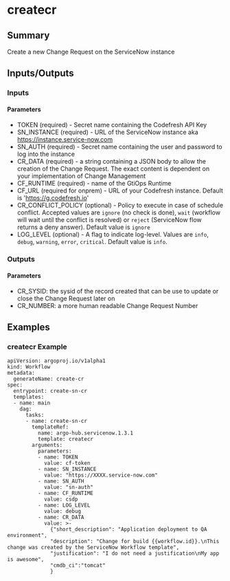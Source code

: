 # createcr

## Summary
Create a new Change Request on the ServiceNow instance

## Inputs/Outputs

### Inputs
#### Parameters
* TOKEN (required) - Secret name containing the Codefresh API Key
* SN_INSTANCE (required) - URL of the ServiceNow instance aka https://instance.service-now.com
* SN_AUTH (required) - Secret name containing the user and password to log into the instance
* CR_DATA (required) - a string containing a JSON body to allow the creation of the Change Request. The exact content is dependent on your implementation of Change Management
* CF_RUNTIME (required) - name of the GtiOps Runtime
* CF_URL (required for onprem) - URL of your Codefresh instance. Default is 'https://g.codefresh.io'
* CR_CONFLICT_POLICY (optional) - Policy to execute in case of schedule conflict. Accepted values are `ignore` (no check is done), `wait` (workflow will wait until the conflict is resolved) or `reject` (ServiceNow flow returns a deny answer). Default value is `ignore`
* LOG_LEVEL (optional) - A flag to indicate log-level. Values are `info`, `debug`, `warning`, `error`, `critical`. Default value is `info`.

### Outputs
#### Parameters
* CR_SYSID: the sysid of the record created that can be use to update or close the Change Request later on
* CR_NUMBER: a more human readable Change Request Number

## Examples

### createcr Example
```
apiVersion: argoproj.io/v1alpha1
kind: Workflow
metadata:
  generateName: create-cr
spec:
  entrypoint: create-sn-cr
  templates:
  - name: main
    dag:
      tasks:
      - name: create-sn-cr
        templateRef:
          name: argo-hub.servicenow.1.3.1
          template: createcr
        arguments:
          parameters:
          - name: TOKEN
            value: cf-token
          - name: SN_INSTANCE
            value: "https://XXXX.service-now.com"
          - name: SN_AUTH
            value: "sn-auth"
          - name: CF_RUNTIME
            value: csdp
          - name: LOG_LEVEL
            value: debug
          - name: CR_DATA
            value: >-
              {"short_description": "Application deployment to QA environment",
              "description": "Change for build {{workflow.id}}.\nThis change was created by the ServiceNow Workflow template",
              "justification": "I do not need a justification\nMy app is awesome",
              "cmdb_ci":"tomcat"
              }
```
